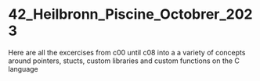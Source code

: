# 42_Heilbronn_Piscine_Octobrer_2023
Here are all the excercises from c00 until c08 into a a variety of concepts around pointers, stucts, custom libraries and custom functions on the C language
